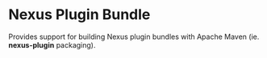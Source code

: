 # Nexus Plugin Bundle

Provides support for building Nexus plugin bundles with Apache Maven (ie. __nexus-plugin__ packaging).

